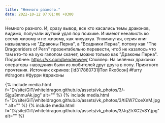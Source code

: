 ```yaml
---
title: "Немного разного."
date: 2022-10-12 07:01:00 +0300
---
```


Немного разного.
И, сразу вывод, все кто касались темы драконов, видимо, получали жуткий удал пор психике. И имеют ненависть ко всему живому и не живому, как чихуахуа.
Упомянутая, серия книг называлась не "Драконы Перна", а "Всадники Перна", потому как "The Dragonriders of Pern" презентабельно перевести, чтоб не казалось что там кто-то на хую галопом скачет, можно только как "Драконы Перна". Подробнее: https://vk.com/bendenweyr
Спойлер:
На зелёных драконах операторы-наводчики были из любителей друг друга в попу.
Приятного прочтения.
Источник скринов:
[id317860731|Пол Якобсон]
#furry #dragons #фурри #драконы


{% include media.html f="D:/site/GiT/whiteldragon.github.io/assets/vk_photos/3/-Sjgu3mmuAk.jpg" alt="" %}
{% include media.html f="D:/site/GiT/whiteldragon.github.io/assets/vk_photos/3/tiEW7CoeXnM.jpg" alt="" %}
{% include media.html f="D:/site/GiT/whiteldragon.github.io/assets/vk_photos/3/JqZIrXC2vSY.jpg" alt="" %}
